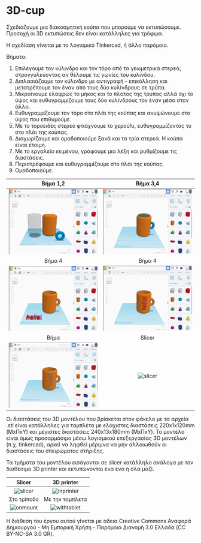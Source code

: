 # 3D-cup

Σχεδιάζουμε μια διακοσμητική κούπα που μπορούμε να εκτυπώσουμε. Προσοχή οι 3D εκτυπώσεις δεν είναι κατάλληλες για τρόφιμα.

Η σχεδίαση γίνεται με το λογισμικό Tinkercad, ή άλλο παρόμοιο.

Βήματα:

1) Επιλέγουμε τον κύλινδρο και τον τόρο από τα γεωμετρικά στερεά, στρογγυλεύοντας αν θέλουμε τις γωνίες του κυλίνδου.
2) Διπλασιάζουμε τον κύλινδρο με αντιγραφή - επικόλληση και μετατρέπουμε τον έναν από τους δύο κυλίνδρους σε τρύπα.
3) Μικραίνουμε ελαφρώς το μήκος και το πλάτος της τρύπας αλλά όχι το ύψος και ευθυγραμμίζουμε τους δύο κυλίνδρους τον έναν μέσα στον άλλο.
4) Ευθυγραμμίζουμε τον τόρο στο πλάι της κούπας και ανυψώνουμε στο ύψος που επιθυμούμε.
5) Με το τοροειδές στερεό φτιάχνουμε το χερούλι, ευθυγραμμίζοντάς το στο πλάι της κούπας.
6) Διαχωρίζουμε και ομαδοποιούμε ξανά και τα τρία στερεά. Η κούπα είναι έτοιμη.
7) Με το εργαλείο κειμένου, γράφουμε μια λέξη και ρυθμίζουμε τις διαστάσεις.
8) Περιστρέφουμε και ευθυγραμμίζουμε στο πλάι της κούπας.
9) Ομαδοποιούμε.

      


|         Βήμα 1,2          |        Βήμα 3,4      |
|:----------------------------------:|:------------------------------------:|
| ![cup1](images/cup1.png) | ![cup2](images/cup2.png) |
|         Βήμα 4          |          Βήμα 4           |
| ![cup3](images/cup3.png) | ![cup4](images/cup4.png) |
|         Βήμα            |          Slicer           |
| ![cup5](images/cup5.png) | ![slicer](images/inslicer.png) |

Οι διαστάσεις του 3D μοντέλου που βρίσκεται στον φάκελο με τα αρχεία .stl είναι κατάλληλες για ταμπλέτα με ελάχιστες διαστάσεις 220x1x120mm (ΜxΠxΥ) και μέγιστες διαστάσεις 240x13x180mm (MxΠxΥ). Το μοντέλο είναι όμως προσαρμόσιμο μέσω λογισμικού επεξεργασίας 3D μοντέλων (π.χ. tinkercad), αρκεί να ληφθεί μέριμνα να μην αλλοιωθούν οι διαστάσεις του σπειρώματος στήριξης.

Τα τμήματα του μοντέλου εισάγονται σε slicer κατάλληλο ανάλογα με τον διαθέσιμο 3D printer και εκτυπώνονται ένα ένα ή όλα μαζί.

|         Slicer          |       3D printer      |
|:----------------------------------:|:------------------------------------:|
| ![slicer](images/print.png) | ![inprinter](images/inprinter.jpg) |
|         Στο τρίποδο         |            Με την ταμπλετα             |
| ![onmount](images/onmount.jpg) | ![withtablet](images/withtablet.jpg) |

Η διάθεση του έργου αυτού γίνεται με άδεια Creative Commons Αναφορά Δημιουργού - Μη Εμπορική Χρήση - Παρόμοια Διανομή 3.0 Ελλάδα (CC BY-NC-SA 3.0 GR).

